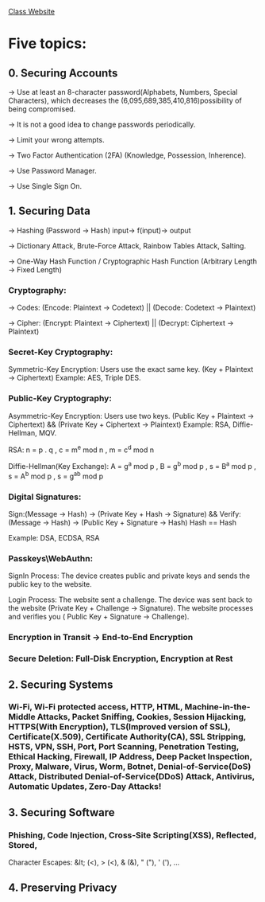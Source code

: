 [Class Website](https://cs50.harvard.edu/cybersecurity/2023/)

# Five topics:

## 0. Securing Accounts

   -> Use at least an 8-character password(Alphabets, Numbers, Special Characters), which decreases the (6,095,689,385,410,816)possibility of being compromised.

   -> It is not a good idea to change passwords periodically.

   -> Limit your wrong attempts.

   -> Two Factor Authentication (2FA) (Knowledge, Possession, Inherence).

   -> Use Password Manager.

   -> Use Single Sign On.

## 1. Securing Data

   -> Hashing (Password -> Hash) input→ f(input)→ output

   -> Dictionary Attack, Brute-Force Attack, Rainbow Tables Attack, Salting.     

   -> One-Way Hash Function / Cryptographic Hash Function (Arbitrary Length -> Fixed Length)

   ### Cryptography:

   -> Codes: (Encode: Plaintext -> Codetext) || (Decode: Codetext -> Plaintext)

   -> Cipher: (Encrypt: Plaintext -> Ciphertext) || (Decrypt: Ciphertext -> Plaintext)

   ### Secret-Key Cryptography:
   
   Symmetric-Key Encryption: Users use the exact same key. (Key + Plaintext → Ciphertext) Example: AES, Triple DES.

   ### Public-Key Cryptography: 

   Asymmetric-Key Encryption: Users use two keys. (Public Key + Plaintext → Ciphertext) && (Private Key + Ciphertext → Plaintext) Example: RSA, Diffie-Hellman, MQV.

   RSA:
   n = p . q ,
   c = m<sup>e</sup> mod n ,
   m = c<sup>d</sup> mod n

   Diffie-Hellman(Key Exchange):
   A = g<sup>a</sup> mod p ,
   B = g<sup>b</sup> mod p ,
   s = B<sup>a</sup> mod p ,
   s = A<sup>b</sup> mod p ,
   s = g<sup>ab</sup> mod p
   
   ### Digital Signatures: 
   
   Sign:(Message → Hash) -> (Private Key + Hash → Signature) &&
   Verify:(Message → Hash) -> (Public Key + Signature → Hash) Hash == Hash
   
   Example: DSA, ECDSA, RSA
    
   ### Passkeys\WebAuthn: 
   
   SignIn Process: The device creates public and private keys and sends the public key to the website.
   
   Login Process: The website sent a challenge. The device was sent back to the website (Private Key + Challenge → Signature). The website processes and verifies you ( Public Key + Signature → Challenge).

   ### Encryption in Transit → End-to-End Encryption

   ### Secure Deletion: Full-Disk Encryption, Encryption at Rest

## 2. Securing Systems

   ### Wi-Fi, Wi-Fi protected access, HTTP, HTML, Machine-in-the-Middle Attacks, Packet Sniffing, Cookies, Session Hijacking, HTTPS(With Encryption), TLS(Improved version of SSL), Certificate(X.509), Certificate Authority(CA), SSL Stripping, HSTS, VPN, SSH, Port, Port Scanning, Penetration Testing, Ethical Hacking, Firewall, IP Address, Deep Packet Inspection, Proxy, Malware, Virus, Worm, Botnet, Denial-of-Service(DoS) Attack, Distributed Denial-of-Service(DDoS) Attack, Antivirus, Automatic Updates, Zero-Day Attacks!

## 3. Securing Software

   ### Phishing, Code Injection, Cross-Site Scripting(XSS), Reflected, Stored,  
   
   Character Escapes: &It; (<), &gt; (<), &amp; (&), &quot; ("), &apos; ('), ...

   

## 4. Preserving Privacy
